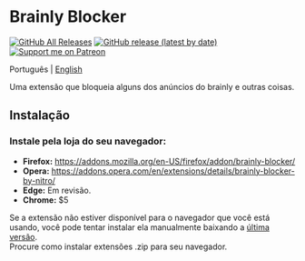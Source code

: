 # Brainly Blocker
[![GitHub All Releases](https://img.shields.io/github/downloads/nitrog0d/brainly-blocker/total?style=for-the-badge)](https://github.com/nitrog0d/brainly-blocker/releases)
[![GitHub release (latest by date)](https://img.shields.io/github/v/release/nitrog0d/brainly-blocker?style=for-the-badge)](https://github.com/nitrog0d/brainly-blocker/releases/latest)
[![Support me on Patreon](https://img.shields.io/badge/dynamic/json?url=https%3A%2F%2Fwww.patreon.com%2Fapi%2Fcampaigns%2F1177520&query=data.attributes.patron_count&suffix=%20Patrons&color=FF5441&label=Patreon&logo=Patreon&logoColor=FF5441&style=for-the-badge)](https://patreon.com/nitrog0d)  

Português | [English](https://github.com/nitrog0d/brainly-blocker/blob/master/README.en.md)

Uma extensão que bloqueia alguns dos anúncios do brainly e outras coisas.

## Instalação

### Instale pela loja do seu navegador:
* **Firefox:** https://addons.mozilla.org/en-US/firefox/addon/brainly-blocker/  
* **Opera:** https://addons.opera.com/en/extensions/details/brainly-blocker-by-nitro/  
* **Edge:** Em revisão.  
* **Chrome:** $5

Se a extensão não estiver disponível para o navegador que você está usando, você pode tentar instalar ela manualmente baixando a [última versão](https://github.com/nitrog0d/brainly-blocker/releases/latest).  
Procure como instalar extensões .zip para seu navegador.
